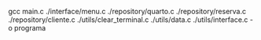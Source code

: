 gcc main.c ./interface/menu.c ./repository/quarto.c ./repository/reserva.c ./repository/cliente.c ./utils/clear_terminal.c ./utils/data.c ./utils/interface.c -o programa
